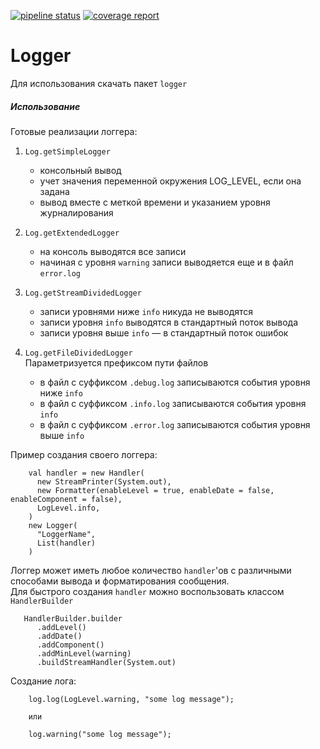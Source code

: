 [![pipeline status](https://gitlab.com/mremedios/logger/badges/solution/pipeline.svg)](https://gitlab.com/mremedios/logger/-/commits/solution)
[![coverage report](https://gitlab.com/mremedios/logger/badges/solution/coverage.svg)](https://gitlab.com/mremedios/logger/-/commits/solution)

# Logger

Для использования скачать пакет `logger`

##### Использование

Готовые реализации логгера:

1. `Log.getSimpleLogger`
    - консольный вывод
    - учет значения переменной окружения LOG_LEVEL, если она задана
    - вывод вместе с меткой времени и указанием уровня журналирования 
    
2. `Log.getExtendedLogger`
    - на консоль выводятся все записи
    - начиная с уровня `warning` записи выводяется еще и в файл `error.log`
    
3. `Log.getStreamDividedLogger`
    - записи уровнями ниже `info` никуда не выводятся 
    - записи уровня `info` выводятся в стандартный поток вывода
    - записи уровня выше `info` — в стандартный поток ошибок
    
4. `Log.getFileDividedLogger` \
   Параметризуется префиксом пути файлов
    - в файл с суффиксом `.debug.log` записываются события уровня ниже `info`
    - в файл с суффиксом `.info.log` записываются события уровня `info`
    - в файл с суффиксом `.error.log` записываются события уровня выше `info`


Пример создания своего логгера:
```aidl
    val handler = new Handler(
      new StreamPrinter(System.out),
      new Formatter(enableLevel = true, enableDate = false, enableComponent = false),
      LogLevel.info,
    )
    new Logger(
      "LoggerName",
      List(handler)
    )
```
Логгер может иметь любое количество `handler`'ов с различными способами вывода и форматирования сообщения.\
Для быстрого создания `handler` можно воспользовать классом `HandlerBuilder`
```aidl
   HandlerBuilder.builder
      .addLevel()
      .addDate()
      .addComponent()
      .addMinLevel(warning)
      .buildStreamHandler(System.out)
```

Создание лога:
```aidl
    log.log(LogLevel.warning, "some log message");
    
    или
    
    log.warning("some log message");
```